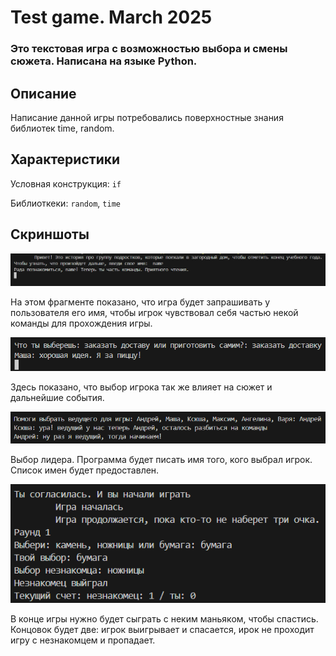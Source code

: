 # Test game. March 2025
### Это текстовая игра с возможностью выбора и смены сюжета. Написана на языке Python. 
## Описание
Написание данной игры потребовались поверхностные знания библиотек time, random. 
## Характеристики
Условная конструкция: `if`

Библиоткеки: `random`, `time`

## Скриншоты

![name](<materials 1/Снимок экрана 2025-03-18 144939.png>)

На этом фрагменте показано, что игра будет запрашивать у пользователя его имя, чтобы игрок чувствовал себя частью некой команды для прохождения игры.

![choice](<materials 1/Снимок экрана 2025-03-18 145114.png>)

Здесь показано, что выбор игрока так же влияет на сюжет и дальнейшие события. 

![alt text](<materials 1/Снимок экрана 2025-03-18 145309.png>)

Выбор лидера. Программа будет писать имя того, кого выбрал игрок. Список имен будет предоставлен. 

![alt text](<materials 1/Снимок экрана 2025-03-18 145847.png>)

В конце игры нужно будет сыграть с неким маньяком, чтобы спастись. Концовок будет две: игрок выигрывает и спасается, ирок не проходит игру с незнакомцем и пропадает. 
